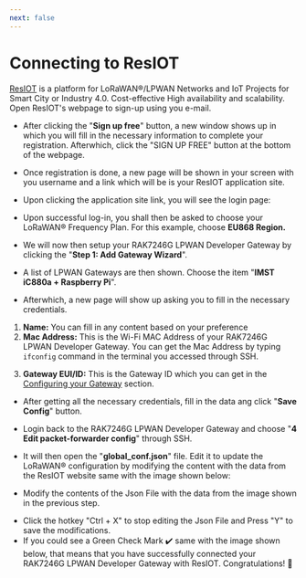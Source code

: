 ```yaml
---
next: false
---
```


# Connecting to ResIOT
[ResIOT](https://www.resiot.io/en/) is a platform for LoRaWAN®/LPWAN Networks and IoT Projects for Smart City or Industry 4.0. Cost-effective High availability and scalability. Open ResIOT's webpage to sign-up using you e-mail.

<rk-img src="/assets/images/quick-start-guide/rak7246/resiot_home.png" width="100%" figure-number = "1" caption="ResIOT Home Page"/>

<rk-img src="/assets/images/quick-start-guide/rak7246/resiot_signup.png" width="100%" figure-number  = "2" caption="ResIOT Sign-up Page"/>

* After clicking the "**Sign up free**" button, a new window shows up in which you will fill in the necessary information to complete your registration. Afterwhich, click the "SIGN UP FREE" button at the bottom of the webpage.

<rk-img src="/assets/images/quick-start-guide/rak7246/resiot_registration.png" width="70%" figure-number  = "3" caption="ResIOT Registration Credentials"/>

* Once registration is done, a new page will be shown in your screen with you username and a link which will be is your ResIOT application site.

<rk-img src="/assets/images/quick-start-guide/rak7246/resiot_application_site.png" width="100%" figure-number  = "4" caption="ResIOT Application Site Link"/>

* Upon clicking the application site link, you will see the login page:

<rk-img src="/assets/images/quick-start-guide/rak7246/resiot_application_login.png" width="100%" figure-number  = "5" caption="ResIOT Application Log-in Page"/>

* Upon successful log-in, you shall then be asked to choose your LoRaWAN® Frequency Plan. For this example, choose **EU868 Region.**

<rk-img src="/assets/images/quick-start-guide/rak7246/resiot_freq_plan.png" width="100%" figure-number  = "6" caption= "ResIOT LoRaWAN® Frequency Plan"/>

* We will now then setup your RAK7246G LPWAN Developer Gateway by clicking the "**Step 1: Add Gateway Wizard**".

<rk-img src="/assets/images/quick-start-guide/rak7246/resiot_add_gateway.png" width="100%" figure-number  = "7" caption=" Adding your Gateway in ResIOT"/>

* A list of LPWAN Gateways are then shown. Choose the item "**IMST iC880a + Raspberry Pi**".
<rk-img src="/assets/images/quick-start-guide/rak7246/resiot_choose_gateway.png" width="100%" figure-number  = "8" caption="Choosing IMST iC880a + Raspberry Pi for your RAK7246G LPWAN Developer Gateway"/>

* Afterwhich, a new page will show up asking you to fill in the necessary credentials.
<rk-img src="/assets/images/quick-start-guide/rak7246/resiot_credentials_gateway.png" width="100%" figure-number  = "9" caption="Adding Credentials in Gateway Setup"/>

1. **Name:** You can fill in any content based on your preference
2. **Mac Address:** This is the Wi-Fi MAC Address of your RAK7246G LPWAN Developer Gateway. You can get the Mac Address by typing `ifconfig` command in the terminal you accessed through SSH.
<rk-img src="/assets/images/quick-start-guide/rak7246/resiot_ifconfig.png" width="80%" figure-number  = "10" caption="Getting the Wi-Fi MAC Address of the RAK7246G LPWAN Developer Gateway"/>

3. **Gateway EUI/ID:** This is the Gateway ID which you can get in the [Configuring your Gateway](./configuring-the-gateway.md) section.
<rk-img src="/assets/images/quick-start-guide/rak7246/gateway_id.png" width="100%" figure-number  = "11" caption="Getting the Gateway ID of the RAK7246G LPWAN Developer Gateway"/>

* After getting all the necessary credentials, fill in the data ang click "**Save Config**" button.
<rk-img src="/assets/images/quick-start-guide/rak7246/resiot_save_config.png" width="100%" figure-number  = "12" caption="Saving the Gateway Configuration for the RAK7246G in ResIOT"/>

* Login back to the RAK7246G LPWAN Developer Gateway and choose "**4 Edit packet-forwarder config**" through SSH.
<rk-img src="/assets/images/quick-start-guide/rak7246/edit_packet_forwarder.png" width="80%" figure-number  = "13" caption=" Editing the packet-forwarder configuration through SSH"/>

* It will then open the "**global_conf.json**" file. Edit it to update the LoRaWAN® configuration by modifying the content with the data from the ResIOT website same with the image shown below:

<rk-img src="/assets/images/quick-start-guide/rak7246/resiot_data_config.png" width="100%" figure-number  = "14" caption="ResIOT Data to be inserted in the LoRaWAN® Configuration"/>

* Modify the contents of the Json File with the data from the image shown in the previous step.

<rk-img src="/assets/images/quick-start-guide/rak7246/resiot_json.png" width="100%" figure-number  = "15" caption=" The Json Configuration File to be Modified"/>

* Click the hotkey "Ctrl + X" to stop editing the Json File and Press "Y" to save the modifications.
* If you could see a Green Check Mark :heavy_check_mark: same with the image shown below, that means that you have successfully connected your RAK7246G LPWAN Developer Gateway with ResIOT. Congratulations! :tada:

<rk-img src="/assets/images/quick-start-guide/rak7246/resiot_success.png" width="100%" figure-number  = "16" caption=" ResIOT Connection Successful"/>

